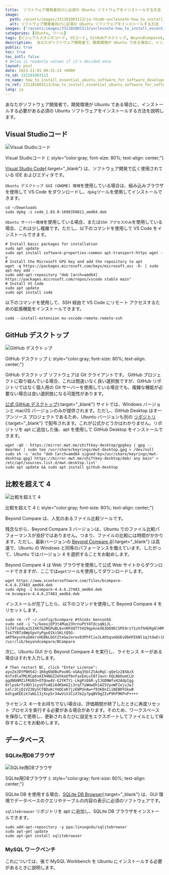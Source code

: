 ```yaml
---
title:  ソフトウェア開発者向けに必須の Ubuntu ソフトウェアをインストールする方法
image:
  path: /assets/images/231101003113/ja-thumb-unclesnote-how_to_install_essential_ubuntu_software_for_software_developers.png
  alt: ソフトウェア開発者向けに必須の Ubuntu ソフトウェアをインストールする方法
images: ["/assets/images/231101003113/unclesnote-how_to_install_essential_ubuntu_software_for_software_developers-visual_studio_code.png", "/assets/images/231101003113/unclesnote-how_to_install_essential_ubuntu_software_for_software_developers-github_desktop.png", "/assets/images/231101003113/unclesnote-how_to_install_essential_ubuntu_software_for_software_developers-beyond_compare_4.png", "/assets/images/231101003113/unclesnote-how_to_install_essential_ubuntu_software_for_software_developers-db_browser_for_sqlite.png"]
categories: [Ubuntu, ツール]
tags: [ビジュアルスタジオコード, VSコード, GitHubデスクトップ, BeyondCompare4, SQLiteDBブラウザ, MySQLワークベンチ, Ubuntu, ツール]
description:  あなたがソフトウェア開発者で、開発環境が Ubuntu である場合に、インストールする必要がある必須の Ubuntu ソフトウェアをインストールする方法を説明します。
public: true
toc: true
toc_intl: false
# Below is readonly values if it's decided once
layout: post
date: 2023-11-01 00:31:13 +0900
ro_id: 231101003113
ro_name: how_to_install_essential_ubuntu_software_for_software_developers
ro_ref: 231101003113/how_to_install_essential_ubuntu_software_for_software_developers
lang: ja
---
```

あなたがソフトウェア開発者で、開発環境が Ubuntu である場合に、インストールする必要がある必須の Ubuntu ソフトウェアをインストールする方法を説明します。  
## Visual Studioコード
![Visual Studioコード](/assets/images/231101003113/unclesnote-how_to_install_essential_ubuntu_software_for_software_developers-visual_studio_code.png)  

Visual Studioコード
{: style="color:gray; font-size: 80%; text-align: center;"}

[Visual Studio Code](https://code.visualstudio.com){:target="_blank"} は、ソフトウェア開発で広く使用されている IDE およびエディタです。  

`Ubuntu デスクトップ GUI (GNOME) 環境`を使用している場合は、組み込みブラウザを使用して VS Code をダウンロードし、`dpkg`ツールを使用してインストールできます。  

```shell
cd ~/Downloads
sudo dpkg -i code_1.83.0-1696350811_amd64.deb
```
`Ubuntu サーバー環境`を使用している場合、または`SSH アクセスのみ`を使用している場合、これは少し複雑です。ただし、以下のコマンドを使用して VS Code をインストールできます。  

```shell
# Install basic packages for installation
sudo apt update
sudo apt install software-properties-common apt-transport-https wget -y
# Install the Microsoft GPG key and add the repository to apt
wget -q https://packages.microsoft.com/keys/microsoft.asc -O- | sudo apt-key add -
sudo add-apt-repository "deb [arch=amd64] https://packages.microsoft.com/repos/vscode stable main"
# Install VS Code
sudo apt update
sudo apt install code
```
以下のコマンドを使用して、SSH 経由で VS Code にリモート アクセスするための拡張機能をインストールできます。  

```shell
code --install-extension ms-vscode-remote.remote-ssh
```
## GitHub デスクトップ
![GitHub デスクトップ](/assets/images/231101003113/unclesnote-how_to_install_essential_ubuntu_software_for_software_developers-github_desktop.png)  

GitHub デスクトップ
{: style="color:gray; font-size: 80%; text-align: center;"}

GitHub デスクトップ ソフトウェアは Git クライアントです。 GitHub プロジェクトに取り組んでいる場合、これは間違いなく良い選択肢ですが、GitHub リポジトリではなく個人用の Git サーバーを使用している場合でも、複雑な機能が必要ない場合は良い選択肢になる可能性があります。  

[公式 GitHub デスクトップ](https://desktop.github.com/){:target="_blank"} サイトでは、Windows バージョンと macOS バージョンのみが提供されます。ただし、GitHub Desktop はオープンソース プロジェクトであるため、Ubuntu バージョンも別の [リポジトリ](https://github.com/shiftkey/desktop){:target="_blank"} で配布されます。これが公式かどうかはわかりません。リポジトリを apt に追加した後、apt を使用して GitHub Desktop をインストールできます。  

```shell
wget -qO - https://mirror.mwt.me/shiftkey-desktop/gpgkey | gpg --dearmor | sudo tee /usr/share/keyrings/mwt-desktop.gpg > /dev/null
sudo sh -c 'echo "deb [arch=amd64 signed-by=/usr/share/keyrings/mwt-desktop.gpg] https://mirror.mwt.me/shiftkey-desktop/deb/ any main" > /etc/apt/sources.list.d/mwt-desktop.list'
sudo apt update && sudo apt install github-desktop
```
## 比較を超えて 4
![比較を超えて 4](/assets/images/231101003113/unclesnote-how_to_install_essential_ubuntu_software_for_software_developers-beyond_compare_4.png)  

比較を超えて 4
{: style="color:gray; font-size: 80%; text-align: center;"}

Beyond Compare は、人気のあるファイル比較ツールです。  

残念ながら、Beyond Compare 3 バージョンは、Ubuntu でのファイル比較パフォーマンスが良好ではありません。つまり、ファイルの比較には時間がかかります。ただし、最新バージョンの [Beyond Compare 4](https://www.scootersoftware.com/download){:target="_blank"} は高速で、Ubuntu の Windows と同等のパフォーマンスを備えています。したがって、Ubuntu ではバージョン 4 を選択することをお勧めします。  

Beyond Compare 4 は Web ブラウザを使用して公式 Web サイトからダウンロードできますが、ここでは`wget`ツールを使用してダウンロードします。  

```shell
wget https://www.scootersoftware.com/files/bcompare-4.4.6.27483_amd64.deb
sudo dpkg -i bcompare-4.4.6.27483_amd64.deb
rm bcompare-4.4.6.27483_amd64.deb
```
インストールが完了したら、以下のコマンドを使用して Beyond Compare 4 をリセットします。  

```shell
sudo rm -rf ~/.config/bcompare #thinks bensonkb
sudo sed -i "s/keexjEP3t4Mue23hrnuPtY4TdcsqNiJL-5174TsUdLmJSIXKfG2NGPwBL6vnRPddT7tH29qpkneX63DO9ECSPE9rzY1zhThHERg8lHM9IBFT+rVuiY823aQJuqzxCKIE1bcDqM4wgW01FH6oCBP1G4ub01xmb4BGSUG6ZrjxWHJyNLyIlGvOhoY2HAYzEtzYGwxFZn2JZ66o4RONkXjX0DF9EzsdUef3UAS+JQ+fCYReLawdjEe6tXCv88GKaaPKWxCeaUL9PejICQgRQOLGOZtZQkLgAelrOtehxz5ANOOqCaJgy2mJLQVLM5SJ9Dli909c5ybvEhVmIC0dc9dWH+/N9KmiLVlKMU7RJqnE+WXEEPI1SgglmfmLc1yVH7dqBb9ehOoKG9UE+HAE1YvH1XX2XVGeEqYUY-Tsk7YBTz0WpSpoYyPgx6Iki5KLtQ5G-aKP9eysnkuOAkrvHU8bLbGtZteGwJarev03PhfCioJL4OSqsmQGEvDbHFEbNl1qJtdwEriR+VNZts9vNNLk7UGfeNwIiqpxjk4Mn09nmSd8FhM4ifvcaIbNCRoMPGl6KU12iseSe+w+1kFsLhX+OhQM8WXcWV10cGqBzQE9OqOLUcg9n0krrR3KrohstS9smTwEx9olyLYppvC0p5i7dAx2deWvM1ZxKNs0BvcXGukR+/g" /usr/lib/beyondcompare/BCompare
```
次に、Ubuntu GUI から Beyond Compare 4 を実行し、ライセンス キーがある場合はそれを入力します。  

```shell
# Then restart BC, click "Enter License":
ayvZeJDYPBHS4J-1K6g6bDBuPoo0G-oGAq35blZtAoRqC-qQeSz28XAzX
6nTx9laTMLRCp6nAIhHNGZ2ehkeUfbnFaxEeLvI8fJavn-XQLNbOumCLU
qgdNbNMZiFRU03+OTQnw4V-E2YKTYi-LkgPzE6R-yIJGDNWfxH2AdpIgg
8rlpsbrTs9Dt1zysUfvAEi0dKbmGIi3rqf7yWmwDh1AI5VyoWFIejvJwJ
Lmlr2CjQ1VZ3DySCfBDuKcYmOCeK7jzEWPUnAw+f9360nIiiNEB0YGkwB
kdtgaKEEik7aNiI3jXvp5r34wViVJCiX7m2y7pqBV9gZIvP9hP9KPnP++++
```
ライセンス キーをお持ちでない場合は、評価期間が終了したときに再度リセット プロセスを実行する必要がある場合があります。そのため、ワークスペースを保存して使用し、更新されるたびに設定をエクスポートしてファイルとして保存することをお勧めします。  
## データベース
### SQLite用DBブラウザ
![SQLite用DBブラウザ](/assets/images/231101003113/unclesnote-how_to_install_essential_ubuntu_software_for_software_developers-db_browser_for_sqlite.png)  

SQLite用DBブラウザ
{: style="color:gray; font-size: 80%; text-align: center;"}

SQLite DB を使用する場合、[SQLite DB Browser](https://sqlitebrowser.org/dl/){:target="_blank"} は、GUI 環境でデータベースのクエリやテーブルの内容の表示に必須のソフトウェアです。  

`sqlitebrowser` リポジトリを apt に追加し、SQLite DB ブラウザをインストールできます。  

```shell
sudo add-apt-repository -y ppa:linuxgndu/sqlitebrowser
sudo apt-get update
sudo apt-get install sqlitebrowser
```
### MySQL ワークベンチ
これについては、後で MySQL Workbench を Ubuntu にインストールする必要があるときに説明します。  
